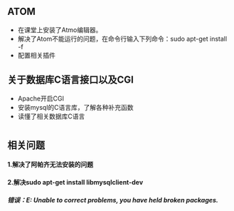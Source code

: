 ## ATOM
 * 在课堂上安装了Atmo编辑器。
* 解决了Atom不能运行的问题，在命令行输入下列命令：sudo apt-get install -f
* 配置相关插件
## 关于数据库C语言接口以及CGI
* Apache开启CGI
* 安装mysql的C语言库，了解各种补充函数
* 读懂了相关数据库C语言
#
## 相关问题
#### 1.解决了阿帕齐无法安装的问题
#### 2.解决sudo apt-get install libmysqlclient-dev
##### 错误：E: Unable to correct problems, you have held broken packages.
